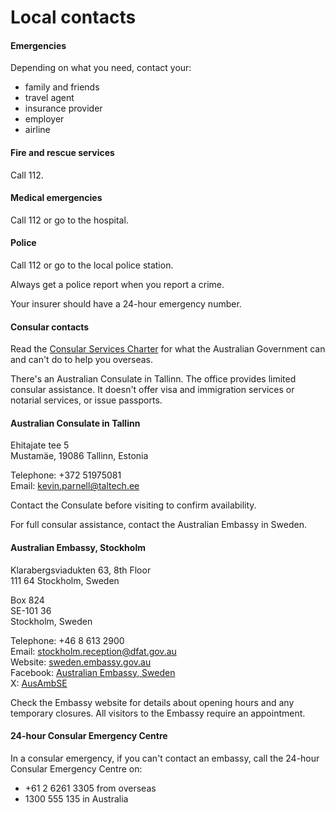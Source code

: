 # Local contacts

#### Emergencies

Depending on what you need, contact your:

* family and friends
* travel agent
* insurance provider
* employer
* airline

#### Fire and rescue services

Call 112.

#### Medical emergencies

Call 112 or go to the hospital.

#### Police

Call 112 or go to the local police station.

Always get a police report when you report a crime.

Your insurer should have a 24-hour emergency number.

#### Consular contacts

Read the [Consular Services Charter](/consular-services/consular-services-charter "Consular Services Charter") for what the Australian Government can and can't do to help you overseas.

There's an Australian Consulate in Tallinn. The office provides limited consular assistance. It doesn't offer visa and immigration services or notarial services, or issue passports.

#### Australian Consulate in Tallinn

Ehitajate tee 5  
Mustamäe, 19086 Tallinn, Estonia

Telephone: +372 51975081  
Email: [kevin.parnell@taltech.ee](mailto:kevin.parnell@taltech.ee)

Contact the Consulate before visiting to confirm availability.

For full consular assistance, contact the Australian Embassy in Sweden.

#### Australian Embassy, Stockholm

Klarabergsviadukten 63, 8th Floor  
111 64 Stockholm, Sweden

Box 824  
SE-101 36  
Stockholm, Sweden

Telephone: +46 8 613 2900  
Email: [stockholm.reception@dfat.gov.au](mailto:stockholm.reception@dfat.gov.au)  
Website: [sweden.embassy.gov.au](http://www.sweden.embassy.gov.au/stok/home.html)  
Facebook: [Australian Embassy, Sweden](https://www.facebook.com/AusEmbSE)  
X: [AusAmbSE](https://twitter.com/AusAmbSE)

Check the Embassy website for details about opening hours and any temporary closures. All visitors to the Embassy require an appointment.

#### 24-hour Consular Emergency Centre

In a consular emergency, if you can't contact an embassy, call the 24-hour Consular Emergency Centre on:

* +61 2 6261 3305 from overseas
* 1300 555 135 in Australia